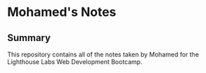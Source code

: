 # Mohamed's Notes

## Summary 

This repository contains all of the notes taken by Mohamed for the Lighthouse Labs Web Development Bootcamp.